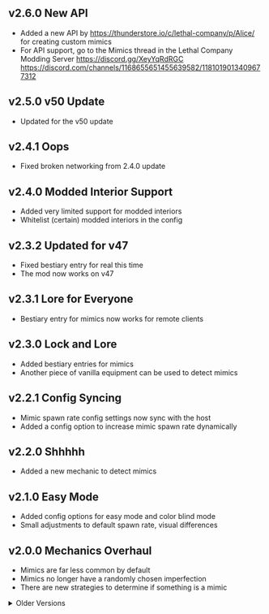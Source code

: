 ## v2.6.0 New API
- Added a new API by https://thunderstore.io/c/lethal-company/p/Alice/ for creating custom mimics
- For API support, go to the Mimics thread in the Lethal Company Modding Server https://discord.gg/XeyYqRdRGC https://discord.com/channels/1168655651455639582/1181019013409677312

## v2.5.0 v50 Update
- Updated for the v50 update

## v2.4.1 Oops
- Fixed broken networking from 2.4.0 update

## v2.4.0 Modded Interior Support
- Added very limited support for modded interiors
- Whitelist (certain) modded interiors in the config

## v2.3.2 Updated for v47
- Fixed bestiary entry for real this time
- The mod now works on v47

## v2.3.1 Lore for Everyone
- Bestiary entry for mimics now works for remote clients

## v2.3.0 Lock and Lore
- Added bestiary entries for mimics
- Another piece of vanilla equipment can be used to detect mimics

## v2.2.1 Config Syncing
- Mimic spawn rate config settings now sync with the host
- Added a config option to increase mimic spawn rate dynamically

## v2.2.0 Shhhhh
- Added a new mechanic to detect mimics

## v2.1.0 Easy Mode
- Added config options for easy mode and color blind mode
- Small adjustments to default spawn rate, visual differences

## v2.0.0 Mechanics Overhaul
- Mimics are far less common by default
- Mimics no longer have a randomly chosen imperfection
- There are new strategies to determine if something is a mimic

<details><summary>Older Versions</summary>

## v1.1.2 Configs are here!
- Added config options for difficulty (# of possible imperfections), volume, and spawn rate
- Slightly reduced mimic spawn rate
- New imperfections for telling mimics apart from the real deal
- Lots of bugfixes

## v1.0.0 Release 😎
- Lots of mimics spawn so people can find them quicker

</details>
